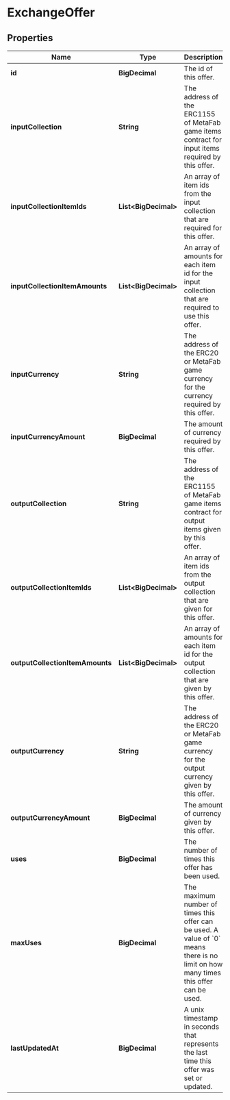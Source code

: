 

# ExchangeOffer


## Properties

| Name | Type | Description | Notes |
|------------ | ------------- | ------------- | -------------|
|**id** | **BigDecimal** | The id of this offer. |  [optional] |
|**inputCollection** | **String** | The address of the ERC1155 of MetaFab game items contract for input items required by this offer. |  [optional] |
|**inputCollectionItemIds** | **List&lt;BigDecimal&gt;** | An array of item ids from the input collection that are required for this offer. |  [optional] |
|**inputCollectionItemAmounts** | **List&lt;BigDecimal&gt;** | An array of amounts for each item id for the input collection that are required to use this offer. |  [optional] |
|**inputCurrency** | **String** | The address of the ERC20 or MetaFab game currency for the currency required by this offer. |  [optional] |
|**inputCurrencyAmount** | **BigDecimal** | The amount of currency required by this offer. |  [optional] |
|**outputCollection** | **String** | The address of the ERC1155 of MetaFab game items contract for output items given by this offer. |  [optional] |
|**outputCollectionItemIds** | **List&lt;BigDecimal&gt;** | An array of item ids from the output collection that are given for this offer. |  [optional] |
|**outputCollectionItemAmounts** | **List&lt;BigDecimal&gt;** | An array of amounts for each item id for the output collection that are given by this offer. |  [optional] |
|**outputCurrency** | **String** | The address of the ERC20 or MetaFab game currency for the output currency given by this offer. |  [optional] |
|**outputCurrencyAmount** | **BigDecimal** | The amount of currency given by this offer. |  [optional] |
|**uses** | **BigDecimal** | The number of times this offer has been used. |  [optional] |
|**maxUses** | **BigDecimal** | The maximum number of times this offer can be used. A value of &#x60;0&#x60; means there is no limit on how many times this offer can be used. |  [optional] |
|**lastUpdatedAt** | **BigDecimal** | A unix timestamp in seconds that represents the last time this offer was set or updated. |  [optional] |



